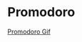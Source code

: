 # Promodoro
[Promodoro Gif](https://github.com/martonlanga/freeCodeCamp/blob/master/gifs/Promodoro.gif)
